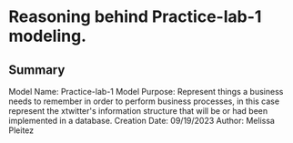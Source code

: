 # Reasoning behind Practice-lab-1 modeling.


## Summary

Model Name: Practice-lab-1
Model Purpose: Represent things a business needs to remember in order to perform business processes, in this case represent the xtwitter's information structure that will be or had been implemented in a database.
Creation Date: 09/19/2023
Author: Melissa Pleitez


